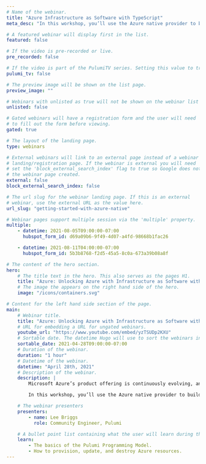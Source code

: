 ```yaml
---
# Name of the webinar.
title: "Azure Infrastructure as Software with TypeScript"
meta_desc: "In this workshop, you’ll use the Azure native provider to build infrastructure using TypeScript SDK and examine some of the features not previously possible."

# A featured webinar will display first in the list.
featured: false

# If the video is pre-recorded or live.
pre_recorded: false

# If the video is part of the PulumiTV series. Setting this value to true will list the video in the "PulumiTV" section.
pulumi_tv: false

# The preview image will be shown on the list page.
preview_image: ""

# Webinars with unlisted as true will not be shown on the webinar list
unlisted: false

# Gated webinars will have a registration form and the user will need
# to fill out the form before viewing.
gated: true

# The layout of the landing page.
type: webinars

# External webinars will link to an external page instead of a webinar
# landing/registration page. If the webinar is external you will need
# set the 'block_external_search_index' flag to true so Google does not index
# the webinar page created.
external: false
block_external_search_index: false

# The url slug for the webinar landing page. If this is an external
# webinar, use the external URL as the value here.
url_slug: "getting-started-with-azure-native"

# Webinar pages support multiple session via the 'multiple' property.
multiple:
    - datetime: 2021-08-05T09:00:00-07:00
      hubspot_form_id: d69a09b6-9f49-4d07-a4fd-98668b1fac26

    - datetime: 2021-08-11T04:00:00-07:00
      hubspot_form_id: 5b3b8768-f2d5-45a5-8c0a-673a39b08a8f

# The content of the hero section.
hero:
    # The title text in the hero. This also serves as the pages H1.
    title: "Azure: Unlocking Azure with Infrastructure as Software with TypeScript"
    # The image the appears on the right hand side of the hero.
    image: "/icons/containers.svg"

# Content for the left hand side section of the page.
main:
    # Webinar title.
    title: "Azure: Unlocking Azure with Infrastructure as Software with TypeScript"
    # URL for embedding a URL for ungated webinars.
    youtube_url: "https://www.youtube.com/embed/yzTSUDp2KXU"
    # Sortable date. The datetime Hugo will use to sort the webinars in date order.
    sortable_date: 2021-04-28T09:00:00-07:00
    # Duration of the webinar.
    duration: "1 hour"
    # Datetime of the webinar.
    datetime: "April 28th, 2021"
    # Description of the webinar.
    description: |
        Microsoft Azure’s product offering is continuously evolving, and infrastructure tools often can’t keep up with the speed of innovation. Pulumi’s Azure Native provider is built directly from the Azure API, bringing power of familiar programming languages to Azure without sacrificing on latest features.

        In this workshop, you’ll use the Azure native provider to build infrastructure using Pulumi’s TypeScript SDK and examine some of the features not previously possible.

    # The webinar presenters
    presenters:
        - name: Lee Briggs
          role: Community Engineer, Pulumi

    # A bullet point list containing what the user will learn during the webinar.
    learn:
        - The basics of the Pulumi Programming Model.
        - How to provision, update, and destroy Azure resources.
---
```

